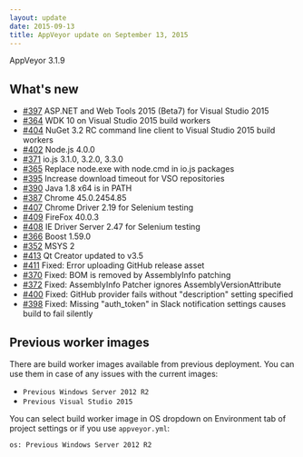 ```yaml
---
layout: update
date: 2015-09-13
title: AppVeyor update on September 13, 2015
---
```


AppVeyor 3.1.9

## What's new

* [#397](https://github.com/appveyor/ci/issues/397) ASP.NET and Web Tools 2015 (Beta7) for Visual Studio 2015
* [#364](https://github.com/appveyor/ci/issues/364) WDK 10 on Visual Studio 2015 build workers
* [#404](https://github.com/appveyor/ci/issues/404) NuGet 3.2 RC command line client to Visual Studio 2015 build workers
* [#402](https://github.com/appveyor/ci/issues/402) Node.js 4.0.0
* [#371](https://github.com/appveyor/ci/issues/371) io.js 3.1.0, 3.2.0, 3.3.0
* [#365](https://github.com/appveyor/ci/issues/365) Replace node.exe with node.cmd in io.js packages
* [#395](https://github.com/appveyor/ci/issues/395) Increase download timeout for VSO repositories
* [#390](https://github.com/appveyor/ci/issues/390) Java 1.8 x64 is in PATH
* [#387](https://github.com/appveyor/ci/issues/387) Chrome 45.0.2454.85
* [#407](https://github.com/appveyor/ci/issues/407) Chrome Driver 2.19 for Selenium testing
* [#409](https://github.com/appveyor/ci/issues/409) FireFox 40.0.3
* [#408](https://github.com/appveyor/ci/issues/408) IE Driver Server 2.47 for Selenium testing
* [#366](https://github.com/appveyor/ci/issues/366) Boost 1.59.0
* [#352](https://github.com/appveyor/ci/issues/352) MSYS 2
* [#413](https://github.com/appveyor/ci/issues/413) Qt Creator updated to v3.5
* [#411](https://github.com/appveyor/ci/issues/411) Fixed: Error uploading GitHub release asset
* [#370](https://github.com/appveyor/ci/issues/370) Fixed: BOM is removed by AssemblyInfo patching
* [#372](https://github.com/appveyor/ci/issues/372) Fixed: AssemblyInfo Patcher ignores AssemblyVersionAttribute
* [#400](https://github.com/appveyor/ci/issues/400) Fixed: GitHub provider fails without "description" setting specified
* [#398](https://github.com/appveyor/ci/issues/398) Fixed: Missing "auth_token" in Slack notification settings causes build to fail silently

## Previous worker images

There are build worker images available from previous deployment. You can use them in case of any issues with the current images:

- `Previous Windows Server 2012 R2`
- `Previous Visual Studio 2015`

You can select build worker image in OS dropdown on Environment tab of project settings or if you use `appveyor.yml`:

    os: Previous Windows Server 2012 R2